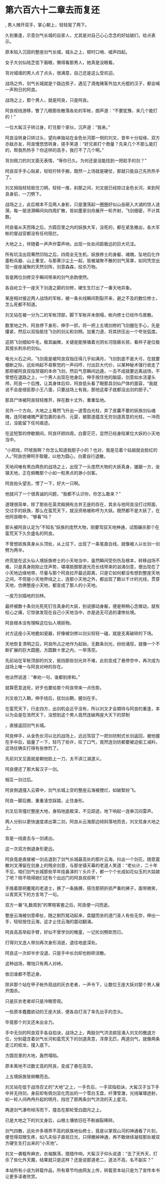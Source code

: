 # 第六百六十二章去而复还
,  男人摊开双手，掌心朝上，轻轻晃了两下。
   久别重逢，示意剑气长城的自家人，尤其是对自己心心念念的好姑娘们，给点表示。
   原本陷入沉寂的整座剑气长城，城头之上，顿时口哨、嘘声四起。
   女子大剑仙陆芝低下眉眼，懒得看那男人，她真是没眼看。
   背对城墙的男人点了点头，很满意，自己还是这么受欢迎。
   战场之外，剑气长城就是个路边孩子，遇见了酒鬼赌客外加大光棍的汉子，都会喊一声狗日的阿良。
   战场之上，那个男人，就是阿良，只是阿良。
   阿良视线游移，瞥了几眼那些散落各处的军帐，朗声道：“不要犹豫，来几个能打的！”
   一位大髯汉子转过身，盯住那个家伙，沉声道：“我来。”
   阿良没转身只转过头，望向单独站在金色长河那一侧的刘叉，昔年十分投缘，双方亦敌亦友，阿良慢悠悠转身，搓手笑道：“好兄弟打个商量？先来几个不那么能打的，帮我热热手？你这样的高手，我打不了几个啊。”
   背剑佩刀的刘叉面无表情，“等你已久。为何还是没能找到一把趁手的剑？”
   阿良双手手心贴紧，轻轻拧转手腕，既然一上场就是硬仗，那就只能自己先热热手了。
   刘叉拇指轻轻抵住刀柄，轻轻一推，刹那之间，刘叉就已经掠过金色长河，来到阿良身前，一刀劈下。
   战场之上，此后根本不见两人身影，只是激荡起一圈圈好似山岳砸入大湖的惊人涟漪，每一层涟漪瞬间向四周扩散，皆如墨家剑舟展开一轮齐射，飞剑细密，不计其数。
   阿良毫从天而降之后，方圆百里之内的妖族大军，没死的，都在紧急撤出，各大军帐的督战官都没有任何阻拦。
   大地之上，伴随着一声声炸雷声响，出现一处处间距极远的巨大坑洼。
   所有坑洼出现蓦然凹陷之后，四周全无生机，妖族修士的身躯、魂魄，坠地后化作齑粉兵器、山上重宝，与那黄沙尘土一起，皆被凝聚不散的剑气笼罩，如同凭空出现一座座凝聚的天然剑阵，剑意森森，绞杀万物。
   皆是两位剑修交手瞬间带来的剑气余韵使然。
   各自屹立于一座天下剑道之巅的剑修，硬生生打出了一番天地异象。
   某座相对接近两人战场的军帐，被一条长线瞬间割裂开来，避之不及的数位修士，怎么死都不知道。
   刘叉站在被一分为二的军帐顶部，脚下军帐并未倒塌，帐内修士已经作鸟兽散。
   数里地之外，阿良停下身形，伸手一抓，将一把上五境剑修的飞剑握在手心，先是攥紧，然后以双指抵住飞剑的剑尖和剑柄，加重力道，将其挤压出一个夸张弧度。
   这把飞剑细如牛毛，极其幽微，关键是能够循着光阴长河隐蔽长掠，看样子是位极其擅长刺杀的剑仙。
   电光火石之间，飞剑竟是被阿良双指压得几乎如满月，飞剑到底不是大弓，在就要绷断之际，远处响起不易察觉的一声闷哼，付出巨大代价，以某种秘术强行收走了那把被阿良双指禁锢的本命飞剑，然后气息瞬间远遁，一击不成就要远离战场，不曾想在退路之上，一个男人出现在他身后，伸手按住他的脑袋，剑意如水浇灌头颅，阿良一个后拽，让其身体后仰，阿良低头看了眼那具剑仙尸体的面容，“我就说不会是绶臣那小王八蛋，只要战场上有我，那他这辈子就都没出剑的胆子。”
   那具尸体被阿良轻轻推开，摔在数十丈外，重重坠地。
   另外一个方向，大地之上蓦然飞升出一道雪白光柱，弃了皮囊不要的妖族剑仙魂魄，连同被魂魄严密包裹的金丹、元婴，被那道蕴含无穷剑道真意的光柱，一冲而过，没能留下任何痕迹。
   在这短暂的停歇期间，阿良环顾四周，白雾茫茫，显然已经身陷某位大妖的小天地当中。
   “小把戏，吓唬我啊？你怎么知道我胆子小的？也对，我是见着个姑娘就会脸红的人。”阿良仿佛呵手取暖，以他为圆心，白雾自行退散。
   天地间唯有黑白两色的战场之上，出现了一头庞然大物的大妖真身，雄踞一方，坐镇天地，正在俯瞰那个小如一粒黑点的渺小剑客。
   阿良抬头望去，愣了一下，好大一只啊。
   他就问了一个很真诚的问题，“我都不认识你，你怎么敢来？”
   道理很简单，除了那些在英灵殿拥有古井王座的存在，其余与他阿良没打过照面、交过手的妖族，那么在蛮荒天下，就没资格被称呼为大妖。既然都不是大妖了，在他阿良眼中，“够看”吗？
   那头被阿良认定为“不知名”妖族的庞然大物，刚要驾驭天地神通，试图碾杀那个在蛮荒天下久负盛名的阿良。
   不曾想妖族真身从头顶处，从上往下，出现了一条笔直白线，就像被人以长剑一剑劈为两半。
   终究是在这头仙人境妖族修士的小天地当中，虽然瞬间受伤伤及根本，转移战场不难，只是真身刚刚止住声势，堪堪抵御那道光亮长线带来的汹涌剑意，便出现在了小天地边缘地带，尽量与那个阿良拉开最远距离，只是它如何都没有想到整座天地之间，不但是小天地界线之上，连那小天地之外，都出现了数以千计的光线，贯穿天地，仿佛整座小天地，都变成了那人的小天地。
   一座万剑插地的剑林。
   最终被数十条剑光死死钉住真身的大妖，别说挪动身躯，便是稍稍心念微动，就有绞心之痛，它惊骇发现在自己小天地当中，亦是逃无可逃的凄惨处境。
   阿良根本没有理睬这位仙人境妖物。
   对方这座小天地脆如瓷器，好像被剑修以剑尖轻轻一磕，就是支离破碎的下场。
   天地恢复清明之后，阿良所占之地作为起始，无数条剑光，纷纷涌现，就像一个不断扩展的巨大圆圈，方圆数十里之内，一举荡空。
   先前站在军帐顶部的刘叉，抵挡那些剑光并不难，此刻变成了悬停空中，再次成为战场上唯一与阿良对峙的存在。
   他淡然说道：“奉劝一句，谁都别掺和。”
   就算愿意送死，好歹也要给那个阿良带来一点伤势。
   刘叉收刀入鞘，伸手绕后，拔剑出鞘，握剑在手。
   在蛮荒天下，行走四方，出剑机会近乎没有，所以刘叉才会期待与阿良的重逢，本以为会是在浩然天下，没想到这个男人竟然连破两座大天下的禁制
   ，直接返回剑气长城。
   阿良伸手，从金色长河以北的战场上，远远驾驭了一把剑坊制式长剑返回，被他握在手中后，掂量了一下，轻巧了些许，叹了口气，竟然连剑坊都要被迫偷工减料，这场仗确实打得有些惨烈了。
   先前刘叉见面就是朝他脸上一刀，太不讲江湖道义。
   阿良便还了那大髯汉子一剑。
   相互一剑过后。
   阿良倒退撞入云霄中，剑气长城上空的整座云海被搅烂，如破絮纷飞。
   阿良一脚后撤，重重凌空踩踏，止住身形。
   刘叉后背撞烂整座大地，身陷地底极深，不见踪迹，地下响起一连串沉闷雷声。
   两人分别以更快速度递出第二剑，阿良从云海那边倾斜落地而去，刘叉现身大地之上。
   皆是一线直去与一剑递出。
   这一次双方倒退身形更远。
   阿良竟是直接被一剑击退到了剑气长城最高处的那片云海，抖出一个剑花，随意震散刘叉滞留在剑身上的残余剑意，与那坐镇天幕的老道人笑道：“老伙计，二十年不见，咱们剑气长城那些早年挂鼻涕的丫头片子，都一个个长成如花似玉的大姑娘了吧？晓不晓得她们还有个出远门的阿良叔叔啊？”
   手挽着那把麈尾的老道士，换了一条胳膊，搭住那把折损严重的拂子，面带微笑，以青冥天下的方言骂了一句。
   双方一番“礼数周到”的寒暄客套之后，阿良便一闪而逝。
   整座云海被剑意牵扯，随之剧烈晃动起来，盘腿而坐的道门圣人有些无奈，伸出一手，轻轻按住云海，这才止住云海的震动翻涌。
   阿良高高举起手臂，好似不曾学剑的稚童，一记抡剑劈砍而已。
   打得刘叉连人带剑再次身形消逝，退往地底深处。
   阿良这一次却半步没退，只是手中长剑却也粉碎消散。
   这种战场，哪怕只有两人对峙。
   依旧谁都不愿近身。
   除非那个站在甲子帐外观战的灰衣老者，一声令下，让数位王座大妖对那个男人展开围杀。
   只是灰衣老者却只是冷眼旁观。
   一些原本蠢蠢欲动的王座大妖，便各自打消了率先出手的念头。
   毕竟那个刘叉还未出全力。
   手中无剑的阿良双手各自掐诀，战场之上，两股剑气洪流疯狂涌入刘叉的撤退方位，分别蕴含着剑气长河和蛮荒天下的剑道真意，浑厚无匹，两道剑气，就像两条走江的蛟龙，撞入底下。
   方圆百里的大地，轰然塌陷。
   原本离地不过数丈高的阿良，变成了悬在高空。
   上五境妖族皆俯瞰而去。
   刘叉站在低于战场百丈的“大地”之上，一手负后，一手双指掐诀，大髯汉子当下手中并无持剑，身前却有佩剑显化而出的一个雪白玉盘，纤薄莹澈，光线璀璨迸射，如一轮人间冉冉升起的明月，挡住了那两条剑气洪流的天上星河。
   两道剑气瀑布倾泻而下，撞击在那轮莹白圆月之上。
   已是大地之下的刘叉身后，山根土壤依旧在不断崩裂稀碎。
   剑气四散，远处许多境界不高的妖族地仙修士，竟是以掌观山河的神通看了片刻，便觉得双眼生疼，如凡夫俗子直视日光，只得撤掉神通，再不敢继续凝视那处被双方硬生生打出来的“小天地”。
   刘叉一袭粗布麻衣，衣袖飘荡，猎猎作响，大髯汉子仰头说道：“去了天外天，打杀了些化外天魔，结果就只是这样？还是说那道老二，道法不高，名不副实？”
  本站所有小说为转载作品，所有章节均由网友上传，转载至本站只是为了宣传本书让更多读者欣赏。